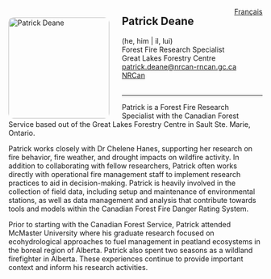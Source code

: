 <a href="https://cffdrs.github.io/website_fr/contacter/Patrick_Deane/" target="_self" style="float: right;"> Français </a>

<img 
    style="height: 200px;
           border-radius: 10px;
           float: left;
           margin: 20px 25px 0px 0px;"
    src="../pdeane.jpg" 
    alt="Patrick Deane">
</img>

## Patrick Deane
(he, him | il, lui)  
Forest Fire Research Specialist  
Great Lakes Forestry Centre  
[patrick.deane@nrcan-rncan.gc.ca](mailto:Patrick.Deane@NRCan-RNCan.gc.ca)  
[NRCan](https://cfs.nrcan.gc.ca/employees/read/pdeane)  
<br>

---

Patrick is a Forest Fire Research Specialist with the Canadian Forest Service based out of the Great Lakes Forestry Centre in Sault Ste. Marie, Ontario. 

Patrick works closely with Dr Chelene Hanes, supporting her research on fire behavior, fire weather, and drought impacts on wildfire activity. In addition to collaborating with fellow researchers, Patrick often works directly with operational fire management staff to implement research practices to aid in decision-making. Patrick is heavily involved in the collection of field data, including setup and maintenance of environmental stations, as well as data management and analysis that contribute towards tools and models within the Canadian Forest Fire Danger Rating System.

Prior to starting with the Canadian Forest Service, Patrick attended McMaster University where his graduate research focused on ecohydrological approaches to fuel management in peatland ecosystems in the boreal region of Alberta. Patrick also spent two seasons as a wildland firefighter in Alberta. These experiences continue to provide important context and inform his research activities.
